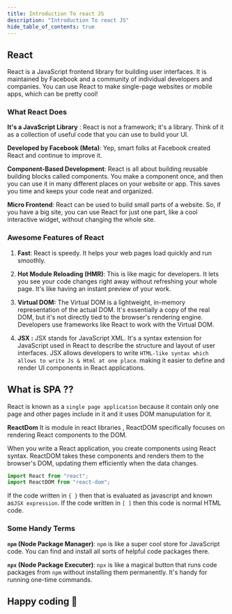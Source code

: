 ```yaml
---
title: Introduction To react JS
description: "Introduction To react JS"
hide_table_of_contents: true
---
```


## React

React is a JavaScript frontend library for building user interfaces. It is maintained by Facebook and a community of individual developers and companies. You can use React to make single-page websites or mobile apps, which can be pretty cool!

### What React Does

**It's a JavaScript Library** : React is not a framework; it's a library. Think of it as a collection of useful code that you can use to build your UI.

**Developed by Facebook (Meta)**: Yep, smart folks at Facebook created React and continue to improve it.

**Component-Based Development**: React is all about building reusable building blocks called components. You make a component once, and then you can use it in many different places on your website or app. This saves you time and keeps your code neat and organized.

**Micro Frontend**: React can be used to build small parts of a website. So, if you have a big site, you can use React for just one part, like a cool interactive widget, without changing the whole site.

### Awesome Features of React

1. **Fast**: React is speedy. It helps your web pages load quickly and run smoothly.
2. **Hot Module Reloading (HMR)**: This is like magic for developers. It lets you see your code changes right away without refreshing your whole page. It's like having an instant preview of your work.
3. **Virtual DOM:** The Virtual DOM is a lightweight, in-memory representation of the actual DOM. It's essentially a copy of the real DOM, but it's not directly tied to the browser's rendering engine. Developers use frameworks like React to work with the Virtual DOM.

4. **JSX :** JSX stands for JavaScript XML. It's a syntax extension for JavaScript used in React to describe the structure and layout of user interfaces. JSX allows developers to write `HTML-like syntax which allows to write Js & Html at one place`. making it easier to define and render UI components in React applications.

## What is SPA ??

React is known as a `single page application` because it contain only one page and other pages include in it and it uses DOM manupulation for it.

**ReactDom** It is module in react libraries , ReactDOM specifically focuses on rendering React components to the DOM.

When you write a React application, you create components using React syntax. ReactDOM takes these components and renders them to the browser's DOM, updating them efficiently when the data changes.

```js
import React from "react";
import ReactDOM from "react-dom";
```

If the code written in `{ }` then that is evaluated as javascript and known as`JSX expression`. If the code written in `[ ]` then this code is normal HTML code.

### Some Handy Terms

**`npm` (Node Package Manager)**: `npm` is like a super cool store for JavaScript code. You can find and install all sorts of helpful code packages there.

**`npx` (Node Package Executer)**: `npx` is like a magical button that runs code packages from `npm` without installing them permanently. It's handy for running one-time commands.

## Happy coding 🤖
